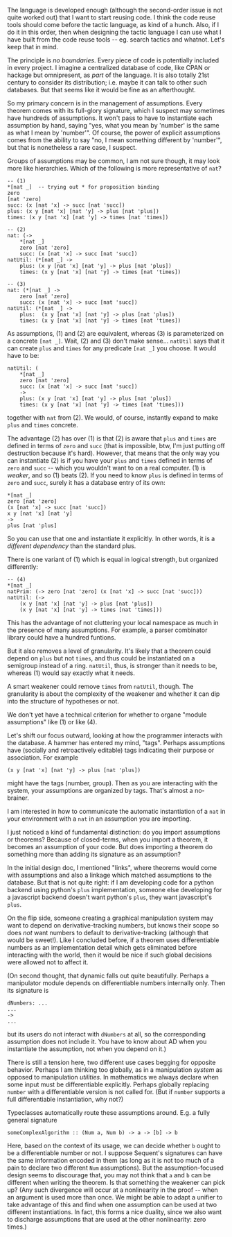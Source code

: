 The language is developed enough (although the second-order issue is not quite
worked out) that I want to start reusing code.  I think the code reuse tools
should come before the tactic language, as kind of a hunch.  Also, if I do it in
this order, then when designing the tactic language I can use what I have built
from the code reuse tools -- eg. search tactics and whatnot. Let's keep that in
mind.

The principle is *no boundaries*.  Every piece of code is potentially included
in every project.  I imagine a centralized database of code, like CPAN or
hackage but omnipresent, as *part* of the language. It is also totally 21st
century to consider its distribution; i.e. maybe it can talk to other such
databases. But that seems like it would be fine as an afterthought.

So my primary concern is in the management of assumptions.  Every theorem comes
with its full-glory signature, which I suspect may sometimes have hundreds of
assumptions.  It won't pass to have to instantiate each assumption by hand,
saying "yes, what you mean by 'number' is the same as what I mean by 'number'".
Of course, the power of explicit assumptions comes from the ability to say "no,
I mean something different by 'number'", but that is nonetheless a rare case, I
suspect.

Groups of assumptions may be common, I am not sure though, it may look more like
hierarchies.  Which of the following is more representative of `nat`?

    -- (1)
    *[nat _]  -- trying out * for proposition binding
    zero 
    [nat 'zero]
    succ: (x [nat 'x] -> succ [nat 'succ])
    plus: (x y [nat 'x] [nat 'y] -> plus [nat 'plus])
    times: (x y [nat 'x] [nat 'y] -> times [nat 'times])

    -- (2)
    nat: (-> 
        *[nat _]
        zero [nat 'zero]
        succ: (x [nat 'x] -> succ [nat 'succ])
    natUtil: (*[nat _] ->
        plus: (x y [nat 'x] [nat 'y] -> plus [nat 'plus])
        times: (x y [nat 'x] [nat 'y] -> times [nat 'times])

    -- (3)
    nat: (*[nat _] ->
        zero [nat 'zero]
        succ: (x [nat 'x] -> succ [nat 'succ])
    natUtil: (*[nat _] ->
        plus:  (x y [nat 'x] [nat 'y] -> plus [nat 'plus])
        times: (x y [nat 'x] [nat 'y] -> times [nat 'times])

As assumptions, (1) and (2) are equivalent, whereas (3) is parameterized on a
concrete `[nat _]`.  Wait, (2) and (3) don't make sense... `natUtil` says that
it can create `plus` and `times` for any predicate `[nat _]` you choose.  It
would have to be:

    natUtil: (
        *[nat _] 
        zero [nat 'zero] 
        succ: (x [nat 'x] -> succ [nat 'succ])
        -> 
        plus: (x y [nat 'x] [nat 'y] -> plus [nat 'plus])
        times: (x y [nat 'x] [nat 'y] -> times [nat 'times]))

together with `nat` from (2).  We would, of course, instantly expand to make
`plus` and `times` concrete. 

The advantage (2) has over (1) is that (2) is aware that `plus` and `times` are
defined in terms of `zero` and `succ` (that is impossible, btw, I'm just putting
off destruction because it's hard).  However, that means that the only way you
can instantiate (2) is if you have your `plus` and `times` defined in terms of
`zero` and `succ` -- which you wouldn't want to on a real computer.  (1) is
*weaker*, and so (1) beats (2).  If you need to know `plus` is defined in terms
of `zero` and `succ`, surely it has a database entry of its own:

    *[nat _] 
    zero [nat 'zero] 
    (x [nat 'x] -> succ [nat 'succ])
    x y [nat 'x] [nat 'y] 
    -> 
    plus [nat 'plus]

So you can use that one and instantiate it explicitly.  In other words, it is a
*different dependency* than the standard plus.

There is one variant of (1) which is equal in logical strength, but organized
differently:

    -- (4)
    *[nat _]
    natPrim: (-> zero [nat 'zero] (x [nat 'x] -> succ [nat 'succ]))
    natUtil: (->
        (x y [nat 'x] [nat 'y] -> plus [nat 'plus])
        (x y [nat 'x] [nat 'y] -> times [nat 'times]))

This has the advantage of not cluttering your local namespace as much in the
presence of many assumptions.  For example, a parser combinator library could
have a hundred funtions.

But it also removes a level of granularity. It's likely that a theorem could
depend on `plus` but not `times`, and thus could be instantiated on a semigroup
instead of a ring.  `natUtil`, thus, is stronger than it needs to be, whereas
(1) would say exactly what it needs.

A smart weakener could remove `times` from `natUtil`, though.  The granularity
is about the complexity of the weakener and whether it can dip into the
structure of hypotheses or not.

We don't yet have a technical criterion for whether to organe "module
assumptions" like (1) or like (4).

Let's shift our focus outward, looking at how the programmer interacts with the
database.  A hammer has entered my mind, "tags". Perhaps assumptions have
(socially and retroactively editable) tags indicating their purpose or
association.  For example

    (x y [nat 'x] [nat 'y] -> plus [nat 'plus])

might have the tags (number, group). Then as you are interacting with the
system, your assumptions are organized by tags.  That's almost a no-brainer.

I am interested in how to communicate the automatic instantiation of a `nat` in
your environment with a `nat` in an assumption you are importing.

I just noticed a kind of fundamental distinction: do you import assumptions or
theorems?  Because of closed-terms, when you import a theorem, it becomes an
assumption of your code. But does importing a theorem do something more than
adding its signature as an assumption?

In the initial design doc, I mentioned "links", where theorems would come with
assumptions and also a linkage which matched assumptions to the database.  But
that is not quite right: if I am developing code for a python backend using
python's `plus` implementation, someone else developing for a javascript backend
doesn't want python's `plus`, they want javascript's `plus`.

On the flip side, someone creating a graphical manipulation system may want to
depend on derivative-tracking numbers, but knows their scope so does *not* want
numbers to default to derivative-tracking (although that would be sweet!).  Like
I concluded before, if a theorem uses differentiable numbers as an
implementation detail which gets eliminated before interacting with the world,
then it would be nice if such global decisions were allowed not to affect it.

(On second thought, that dynamic falls out quite beautifully.  Perhaps a
manipulator module depends on differentiable numbers internally only.  Then its
signature is

    dNumbers: ...
    ...
    ->
    ...

but its users do not interact with `dNumbers` at all, so the corresponding
assumption does not include it. You have to know about AD when you instantiate
the assumption, not when you depend on it.)

There is still a tension here, two different use cases begging for opposite
behavior.  Perhaps I am thinking too globally, as in a manipulation *system* as
opposed to manipulation *utilities*.  In mathematics we always declare when some
input must be differentiable explicitly. Perhaps globally replacing `number`
with a differentiable version is not called for.  (But if `number` supports a
full differentiable instantiation, why not?)

Typeclasses automatically route these assumptions around.  E.g. a fully general
signature

    someComplexAlgorithm :: (Num a, Num b) -> a -> [b] -> b

Here, based on the context of its usage, we can decide whether `b` ought to be a
differentiable number or not.  I suppose Sequent's signatures can have the same
information encoded in them (as long as it is not too much of a pain to declare
two different `Num` assumptions). But the assumption-focused design seems to
discourage that, you may not think that `a` and `b` can be different when
writing the theorem.  Is that something the weakener can pick up?  (Any such
divergence will occur at a nonlinearity in the proof -- when an argument is used
more than once.  We might be able to adapt a unifier to take advantage of this
and find when one assumption can be used at two different instantiations.  In
fact, this forms a nice duality, since we also want to discharge assumptions
that are used at the other nonlinearity: zero times.)
